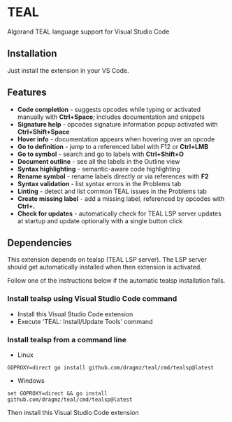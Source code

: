 # TEAL

Algorand TEAL language support for Visual Studio Code

## Installation

Just install the extension in your VS Code.

## Features

- **Code completion** - suggests opcodes while typing or activated manually with **Ctrl+Space**; includes documentation and snippets
- **Signature help** - opcodes signature information popup activated with **Ctrl+Shift+Space**
- **Hover info** - documentation appears when hovering over an opcode
- **Go to definition** - jump to a referenced label with F12 or **Ctrl+LMB**
- **Go to symbol** - search and go to labels with **Ctrl+Shift+O**
- **Document outline** - see all the labels in the Outline view
- **Syntax highlighting** - semantic-aware code highlighting
- **Rename symbol** - rename labels directly or via references with **F2**
- **Syntax validation** - list syntax errors in the Problems tab
- **Linting** - detect and list common TEAL issues in the Problems tab
- **Create missing label** - add a missing label, referenced by opcodes with **Ctrl+.**
- **Check for updates** - automatically check for TEAL LSP server updates at startup and update optionally with a single button click

## Dependencies

This extension depends on tealsp (TEAL LSP server). The LSP server should get automatically installed when then extension is activated.

Follow one of the instructions below if the automatic tealsp installation fails.

### Install tealsp using Visual Studio Code command

- Install this Visual Studio Code extension
- Execute 'TEAL: Install/Update Tools' command

### Install tealsp from a command line

- Linux
```commandline
GOPROXY=direct go install github.com/dragmz/teal/cmd/tealsp@latest
```

- Windows
```commandline
set GOPROXY=direct && go install github.com/dragmz/teal/cmd/tealsp@latest
```

Then install this Visual Studio Code extension